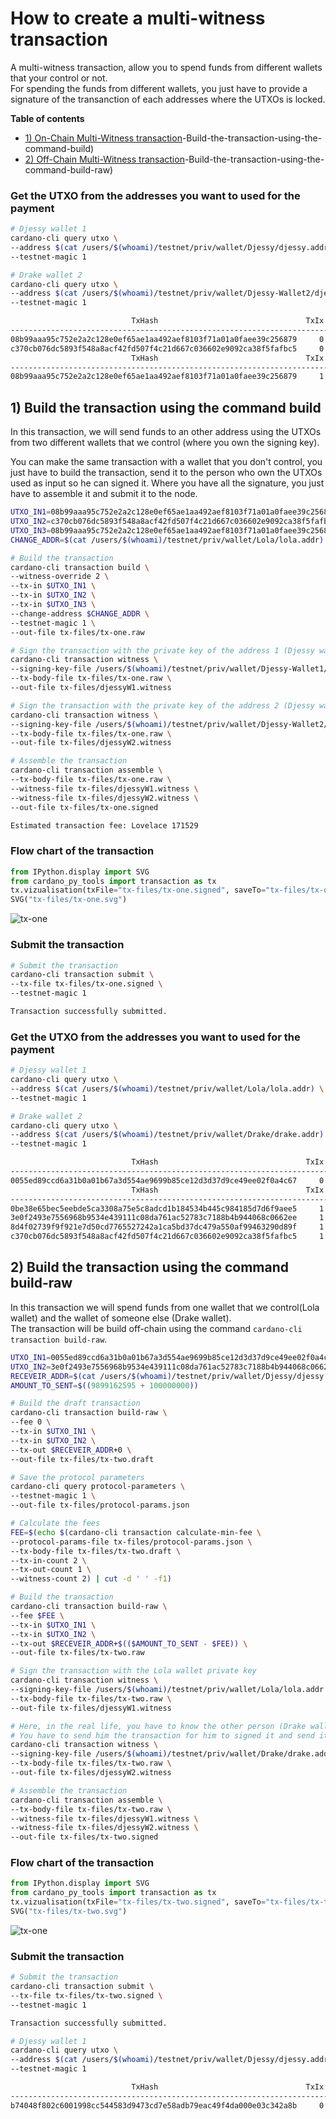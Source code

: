# How to create a multi-witness transaction

A multi-witness transaction, allow you to spend funds from different wallets that your control or not.   
For spending the funds from different wallets, you just have to provide a signature of the transanction of each addresses where the UTXOs is locked.

**Table of contents**
- [1) On-Chain Multi-Witness transaction](#1)-Build-the-transaction-using-the-command-build)
- [2) Off-Chain Multi-Witness transaction](#2)-Build-the-transaction-using-the-command-build-raw)

### Get the UTXO from the addresses you want to used for the payment 

```bash
# Djessy wallet 1
cardano-cli query utxo \
--address $(cat /users/$(whoami)/testnet/priv/wallet/Djessy/djessy.addr) \
--testnet-magic 1

# Drake wallet 2
cardano-cli query utxo \
--address $(cat /users/$(whoami)/testnet/priv/wallet/Djessy-Wallet2/djessy.addr) \
--testnet-magic 1
```

```bash
                           TxHash                                 TxIx        Amount
--------------------------------------------------------------------------------------
08b99aaa95c752e2a2c128e0ef65ae1aa492aef8103f71a01a0faee39c256879     0        7699334124 lovelace + TxOutDatumNone
c370cb076dc5893f548a8acf42fd507f4c21d667c036602e9092ca38f5fafbc5     0        200000000 lovelace + TxOutDatumNone
                           TxHash                                 TxIx        Amount
--------------------------------------------------------------------------------------
08b99aaa95c752e2a2c128e0ef65ae1aa492aef8103f71a01a0faee39c256879     1        2000000000 lovelace + TxOutDatumNone
```

## 1) Build the transaction using the command build

In this transaction, we will send funds to an other address using the UTXOs from two different wallets that we control (where you own the signing key).  

You can make the same transaction with a wallet that you don't control, you just have to build the transaction, send it to the person who own the UTXOs used as input so he can signed it. Where you have all the signature, you just have to assemble it and submit it to the node.

```bash
UTXO_IN1=08b99aaa95c752e2a2c128e0ef65ae1aa492aef8103f71a01a0faee39c256879#0
UTXO_IN2=c370cb076dc5893f548a8acf42fd507f4c21d667c036602e9092ca38f5fafbc5#0
UTXO_IN3=08b99aaa95c752e2a2c128e0ef65ae1aa492aef8103f71a01a0faee39c256879#1
CHANGE_ADDR=$(cat /users/$(whoami)/testnet/priv/wallet/Lola/lola.addr)

# Build the transaction
cardano-cli transaction build \
--witness-override 2 \
--tx-in $UTXO_IN1 \
--tx-in $UTXO_IN2 \
--tx-in $UTXO_IN3 \
--change-address $CHANGE_ADDR \
--testnet-magic 1 \
--out-file tx-files/tx-one.raw

# Sign the transaction with the private key of the address 1 (Djessy wallet 1)
cardano-cli transaction witness \
--signing-key-file /users/$(whoami)/testnet/priv/wallet/Djessy-Wallet1/djessy.addr.skey \
--tx-body-file tx-files/tx-one.raw \
--out-file tx-files/djessyW1.witness

# Sign the transaction with the private key of the address 2 (Djessy wallet 2
cardano-cli transaction witness \
--signing-key-file /users/$(whoami)/testnet/priv/wallet/Djessy-Wallet2/djessy.addr.skey \
--tx-body-file tx-files/tx-one.raw \
--out-file tx-files/djessyW2.witness

# Assemble the transaction
cardano-cli transaction assemble \
--tx-body-file tx-files/tx-one.raw \
--witness-file tx-files/djessyW1.witness \
--witness-file tx-files/djessyW2.witness \
--out-file tx-files/tx-one.signed
```

```bash
Estimated transaction fee: Lovelace 171529
```

### Flow chart of the transaction

```python
from IPython.display import SVG
from cardano_py_tools import transaction as tx
tx.vizualisation(txFile="tx-files/tx-one.signed", saveTo="tx-files/tx-one.svg")
SVG("tx-files/tx-one.svg")
```

![tx-one](./tx-files/tx-one.svg)

### Submit the transaction

```bash
# Submit the transaction
cardano-cli transaction submit \
--tx-file tx-files/tx-one.signed \
--testnet-magic 1
```

```bash
Transaction successfully submitted.
```

### Get the UTXO from the addresses you want to used for the payment 

```bash
# Djessy wallet 1
cardano-cli query utxo \
--address $(cat /users/$(whoami)/testnet/priv/wallet/Lola/lola.addr) \
--testnet-magic 1

# Drake wallet 2
cardano-cli query utxo \
--address $(cat /users/$(whoami)/testnet/priv/wallet/Drake/drake.addr) \
--testnet-magic 1
```

```bash
                           TxHash                                 TxIx        Amount
--------------------------------------------------------------------------------------
0055ed89ccd6a31b0a01b67a3d554ae9699b85ce12d3d37d9ce49ee02f0a4c67     0        9899162595 lovelace + TxOutDatumNone
                           TxHash                                 TxIx        Amount
--------------------------------------------------------------------------------------
0be38e65bec5eebde5ca3308a75e5c8adcd1b184534b445c984185d7d6f9aee5     1        100000000 lovelace + TxOutDatumNone
3e0f2493e7556968b9534e439111c08da761ac52783c7188b4b944068c0662ee     1        100000000 lovelace + TxOutDatumNone
8d4f02739f9f921e7d50cd7765527242a1ca5bd37dc479a550af99463290d89f     1        100000000 lovelace + TxOutDatumNone
c370cb076dc5893f548a8acf42fd507f4c21d667c036602e9092ca38f5fafbc5     1        9799824379 lovelace + TxOutDatumNone
```

## 2) Build the transaction using the command build-raw

In this transaction we will spend funds from one wallet that we control(Lola wallet) and the wallet of someone else (Drake wallet).  
The transaction will be build off-chain using the command `cardano-cli transaction build-raw`.

```bash
UTXO_IN1=0055ed89ccd6a31b0a01b67a3d554ae9699b85ce12d3d37d9ce49ee02f0a4c67#0
UTXO_IN2=3e0f2493e7556968b9534e439111c08da761ac52783c7188b4b944068c0662ee#1
RECEVEIR_ADDR=$(cat /users/$(whoami)/testnet/priv/wallet/Djessy/djessy.addr)
AMOUNT_TO_SENT=$((9899162595 + 100000000)) 

# Build the draft transaction
cardano-cli transaction build-raw \
--fee 0 \
--tx-in $UTXO_IN1 \
--tx-in $UTXO_IN2 \
--tx-out $RECEVEIR_ADDR+0 \
--out-file tx-files/tx-two.draft

# Save the protocol parameters
cardano-cli query protocol-parameters \
--testnet-magic 1 \
--out-file tx-files/protocol-params.json

# Calculate the fees
FEE=$(echo $(cardano-cli transaction calculate-min-fee \
--protocol-params-file tx-files/protocol-params.json \
--tx-body-file tx-files/tx-two.draft \
--tx-in-count 2 \
--tx-out-count 1 \
--witness-count 2) | cut -d ' ' -f1)

# Build the transaction
cardano-cli transaction build-raw \
--fee $FEE \
--tx-in $UTXO_IN1 \
--tx-in $UTXO_IN2 \
--tx-out $RECEVEIR_ADDR+$(($AMOUNT_TO_SENT - $FEE)) \
--out-file tx-files/tx-two.raw

# Sign the transaction with the Lola wallet private key
cardano-cli transaction witness \
--signing-key-file /users/$(whoami)/testnet/priv/wallet/Lola/lola.addr.skey \
--tx-body-file tx-files/tx-two.raw \
--out-file tx-files/djessyW1.witness

# Here, in the real life, you have to know the other person (Drake wallet). 
# You have to send him the transaction for him to signed it and send it back the signed file.
cardano-cli transaction witness \
--signing-key-file /users/$(whoami)/testnet/priv/wallet/Drake/drake.addr.skey \
--tx-body-file tx-files/tx-two.raw \
--out-file tx-files/djessyW2.witness

# Assemble the transaction 
cardano-cli transaction assemble \
--tx-body-file tx-files/tx-two.raw \
--witness-file tx-files/djessyW1.witness \
--witness-file tx-files/djessyW2.witness \
--out-file tx-files/tx-two.signed
```

### Flow chart of the transaction

```python
from IPython.display import SVG
from cardano_py_tools import transaction as tx
tx.vizualisation(txFile="tx-files/tx-two.signed", saveTo="tx-files/tx-two.svg")
SVG("tx-files/tx-two.svg")
```

![tx-one](./tx-files/tx-two.svg)

### Submit the transaction

```bash
# Submit the transaction
cardano-cli transaction submit \
--tx-file tx-files/tx-two.signed \
--testnet-magic 1
```

```bash
Transaction successfully submitted.
```

```bash
# Djessy wallet 1
cardano-cli query utxo \
--address $(cat /users/$(whoami)/testnet/priv/wallet/Djessy/djessy.addr) \
--testnet-magic 1
```

```bash
                           TxHash                                 TxIx        Amount
--------------------------------------------------------------------------------------
b74048f802c6001998cc544583d9473cd7e58adb79eac49f4da000e03c342a8b     0        9998983630 lovelace + TxOutDatumNone
```

